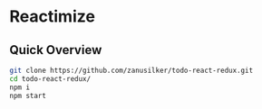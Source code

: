 # Reactimize

## Quick Overview

```sh
git clone https://github.com/zanusilker/todo-react-redux.git 
cd todo-react-redux/
npm i
npm start
```
